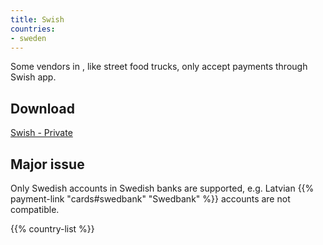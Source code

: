 ```yaml
---
title: Swish
countries:
- sweden
---
```


Some vendors in [](/countries/sweden/), like street food trucks, only accept payments through Swish app.

## Download

[Swish - Private](https://www.swish.nu/private)

## Major issue

Only Swedish accounts in Swedish banks are supported, e.g. Latvian {{% payment-link "cards#swedbank" "Swedbank" %}} accounts are not compatible.

{{% country-list %}}

